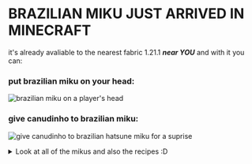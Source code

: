 # BRAZILIAN MIKU JUST ARRIVED IN MINECRAFT

it's already avaliable to the nearest fabric 1.21.1 ***near YOU*** and with it you can:

### put brazilian miku on your head:
![brazilian miku on a player's head](https://cdn.modrinth.com/data/cached_images/afd57ef917587895e0964f6b99272f10643ae881_0.webp)

### give canudinho to brazilian miku:
![give canudinho to brazilian hatsune miku for a suprise](https://cdn.modrinth.com/data/cached_images/3332f6d4b11212e06b7500f455558372d8abbc09.png)



<details>
<summary>Look at all of the mikus and also the recipes :D</summary>

![Brazilian Miku Plush](https://cdn.modrinth.com/data/cached_images/b9134df6ea09ef16595f923a251ec202551a481f.gif) ![Recipe](https://cdn.modrinth.com/data/cached_images/3ba40beb5600eeea8a83fb7dcf3cf5d6bb5fbbf9.png)\
Made By: [4ny.bsky.social](https://4ny.bsky.social/)
---
![Bahia Miku Plush](https://cdn.modrinth.com/data/cached_images/44e67aa8687adfde208b3f453d8e87de23058a6c.gif) ![Recipe](https://cdn.modrinth.com/data/cached_images/4bc9132ae59b3339712a09d5d163198a4561c1d5.png)\
Made By: [taynfoxbadger.bsky.social](https://taynfoxbadger.bsky.social/)
---
![Bikini Miku Plush](https://cdn.modrinth.com/data/cached_images/7d3bcbf9fd4c17d8b541fb4754261bf4f50e4efd.gif) ![Recipe](https://cdn.modrinth.com/data/cached_images/d27429c85bb5b02d61c2b2398967de1187df623b.png)\
Made By: [hfk8.bsky.social](https://hfk8.bsky.social/)
---
![Beach Brazilian Miku Plush](https://cdn.modrinth.com/data/cached_images/cfa04c5a3169ddcd645b97e5790c24f3cc98da76.gif) ![Recipe](https://cdn.modrinth.com/data/cached_images/b5b1982be70690133ae188b334bc97b183813663.png)\
Made By: [teodortarik.bsky.social](https://teodortarik.bsky.social/)
---
![Black Brazilian Miku Plush](https://cdn.modrinth.com/data/cached_images/b0b9e99e9a00252fe13c867e5f4c4db83868cd30.gif) ![Recipe](https://cdn.modrinth.com/data/cached_images/1c0c840d8380308ec0c51e9df0bca04c37b609e1.png)\
Made By: [eduilust.bsky.social](https://eduilust.bsky.social/)
---
![Olodum Miku Plush](https://cdn.modrinth.com/data/cached_images/f094028933b30a88084ea21b4afe797de3aea883.gif) ![Recipe](https://cdn.modrinth.com/data/cached_images/9a6d0f2101d2e1873356bb407e9ebc0f63d54b4a.png)\
Made By: [visualecholalia.bsky.social](https://visualecholalia.bsky.social/)
---
![Pará Miku Plush](https://cdn.modrinth.com/data/cached_images/c9809ab791a5fd057a81354916cbd2b52911ddd8.gif) ![Recipe](https://cdn.modrinth.com/data/cached_images/7f550f38cb6abf29a20623a72d11996926906ce1.png)\
Made By: [dokiny.bsky.social](https://dokiny.bsky.social/)
---
![São Paulo Miku Plush](https://cdn.modrinth.com/data/cached_images/f19c8d88500545c0ab433376161b667569629ee0.gif) ![Recipe](https://cdn.modrinth.com/data/cached_images/09c40e49f851ebd7fa0afe9ea9dc6eec3a1a8e50.png)\
Made By: [gaprielart.bsky.social](https://gaprielart.bsky.social/)
---
![Minas Gerais Miku Plush](https://cdn.modrinth.com/data/cached_images/098ee61d36e38891364455c35069ce2a5f0054bb.gif) ![Recipe](https://cdn.modrinth.com/data/cached_images/d6294593d7b41fdcbeeeba9fe9b134b95755252b.png)\
Made By: [themushxd.bsky.social](https://themushxd.bsky.social/)
---
![Mano Brown Miku Plush](https://cdn.modrinth.com/data/cached_images/7e14334a1429fa868997581c194c00991f24603a.gif) ![Recipe](https://cdn.modrinth.com/data/cached_images/52543ad4924d729eb32ab97759602a5ad4df431a.png)\
Made By: [apisartbee.bsky.social](https://apisartbee.bsky.social/)
---
![Queixuda The Electrician Miku Plush](https://cdn.modrinth.com/data/cached_images/adf9cb35607a4a550979ad46d469dada45e56ab5.gif) ![Recipe](https://cdn.modrinth.com/data/cached_images/7a165f3dd52f0224d7a22dc8e3207013e1c85f63.png)\
Made By: [raira-a.bsky.social](https://raira-a.bsky.social/)
---
![Orange Bikini Miku Plush](https://cdn.modrinth.com/data/cached_images/18f238a81e3895b439203f59e9ac3fb0a06601ee.gif) ![Recipe](https://cdn.modrinth.com/data/cached_images/12d509f24cc8ed7e9e7dec5fa6093e863a6feee6.png)\
Made By: [4nnaarts.bsky.social](https://4nnaarts.bsky.social/)
---
![Amazonas Miku Plush](https://cdn.modrinth.com/data/cached_images/071ff813ed320bb520b2c1463df5679d8e582933.gif) ![Recipe](https://cdn.modrinth.com/data/cached_images/df68bb7e8f70c52ee1f5840084c94497c5aa62ea.png)\
Made By: [8ruubyroo8.bsky.social](https://8ruubyroo8.bsky.social/)
---
![Flamengo Soccer Fan Miku Plush](https://cdn.modrinth.com/data/cached_images/eb8369eb6f93584352594d7be10511cf144a6f11.gif) ![Recipe](https://cdn.modrinth.com/data/cached_images/d18daf41cde3d1a68d7955d96314a16f588abd67.png)\
Made By: [katspacykr.bsky.social](https://katspacykr.bsky.social/)
---
![Atlético Mineiro Soccer Fan Miku Plush](https://cdn.modrinth.com/data/cached_images/081c303d04eabff5cb9a9cff59b2aeb37d7b32d2.gif) ![Recipe](https://cdn.modrinth.com/data/cached_images/484902e8a15ceaa75f8d8040e55acbd401742838.png)\
Made By: [katspacykr.bsky.social](https://katspacykr.bsky.social/)
---
![Goiás Miku Plush](https://cdn.modrinth.com/data/cached_images/36da5b675a76108556e98748b824eae9837a6399.gif) ![Recipe](https://cdn.modrinth.com/data/cached_images/266985a228d8f8228928089fcc7c4cb2c3d62c4a.png)\
Made By: [h4azy.bsky.social](https://h4azy.bsky.social/)
---
![Pernambuco Student Miku Plush](https://cdn.modrinth.com/data/cached_images/129fe7ffcbc8c26e8cedb96f84a3cfb9fde12214.gif) ![Recipe](https://cdn.modrinth.com/data/cached_images/8613b11f6e34f252de0c433d966cc7704215298c.png)\
Made By: [boypudim.bsky.social](https://boypudim.bsky.social/)
---
![Vasco Soccer Fan Miku Plush](https://cdn.modrinth.com/data/cached_images/1934441331c7e70a97eb2dde4af6b9f4dcec4750.gif) ![Recipe](https://cdn.modrinth.com/data/cached_images/1b3fd63df7f073163b4e0c57f1eca4443d3c62db.png)\
Made By: [issamugael.bsky.social](https://issamugael.bsky.social/)
---
![Gaúcha Miku Plush](https://cdn.modrinth.com/data/cached_images/4fce83c7dfeb42f995a212459b804e746c30ddd4.gif) ![Recipe](https://cdn.modrinth.com/data/cached_images/2fcec2b44c1d9199b90d58ce8f6d5d3db5cede77.png)\
Made By: [greattomazini.bsky.social](https://greattomazini.bsky.social/)
---
![Frog Miku Plush](https://cdn.modrinth.com/data/cached_images/b47e0bc0d3d83004f50819504387ea65133c5b60.gif) ![Recipe](https://cdn.modrinth.com/data/cached_images/a2d5fded9e16d53e5f951e88fe47832148a10209.png)\
Made By: [ollieoliverino.bsky.social](https://ollieoliverino.bsky.social/)
---
![Hatsune Mushmiku Plush](https://cdn.modrinth.com/data/cached_images/bd28ca6e5c28602a7983ee54c1e81e56f59df752.gif) ![Recipe](https://cdn.modrinth.com/data/cached_images/9b669c59cde41f4f63346ef96a0e3c6a2fa4c794.png)\
Made By: [walayssa.bsky.social](https://walayssa.bsky.social/)
---
![Senbonzakura Miku](https://cdn.modrinth.com/data/cached_images/c7a0ecff1313926ac4b6dd63b91a650449fdd683.gif) ![Recipe](https://cdn.modrinth.com/data/cached_images/c7f7e872e0571eb3eabd6d26b2e4d097dce3d620.png)\
Made By: [ittomaru](https://x.com/ittomaru)
---
![Ora Otome Lovers Miku](https://cdn.modrinth.com/data/cached_images/b613b3e5b8bcdf494af4d565fadfe5ec207daa00.gif) ![Recipe](https://cdn.modrinth.com/data/cached_images/f0aafc47dabdff2d85b66a0108da02e7c3333df7.png)\
Made By: [wowaka](https://x.com/wowaka)
---
![Persona Dancing Miku Plush](https://cdn.modrinth.com/data/cached_images/1ff7868af8c049fd23bbef3d04f350439927ee23.gif) ![Recipe](https://cdn.modrinth.com/data/cached_images/64cd9a8b4c997dea86639997099443181cde7899.png)\
Made By: [Shigenori Soejima](https://en.wikipedia.org/wiki/Shigenori_Soejima)
---
![Hello Planet Miku Plush](https://cdn.modrinth.com/data/cached_images/6ea24cd0f8bab54e0543e25dbcda8040f3faeb35.gif) ![Recipe](https://cdn.modrinth.com/data/cached_images/c8eef3e42db5f6ce722bd74938526dbf0e0bd77d.png)\
Made By: [sasakure__UK](https://x.com/sasakure__UK)
---
![Hachune Miku Plush](https://cdn.modrinth.com/data/cached_images/ef52cd328fdf18f1d1d90dd0f9e5254eb6846660.gif) ![Recipe](https://cdn.modrinth.com/data/cached_images/fb66d7ac333c6ba1651fba58039edddb60fa10d2.png)\
Made By: [Tamago](https://x.com/pocopoco_cc)
---
![Zatsune Miku Plush](https://cdn.modrinth.com/data/cached_images/83be8ec48a7014a33486d820f6e14adb1c11a3f1.gif) ![Recipe](https://cdn.modrinth.com/data/cached_images/f7f3966451e1573e2f601e02dac8a39248053823_0.webp)\
Original Design by: [aloha](https://www.nicovideo.jp/user/2238521/mylist/2729765)
---
![Infinity Miku Plush](https://cdn.modrinth.com/data/cached_images/c11554afb5463b40e09ea109574ba5f4cf56a541.gif) ![Replace this with a description](https://cdn.modrinth.com/data/cached_images/0503807b77c5c15577beec94f77469e34421d860.png)\
Made by: [cosMo](https://x.com/cosmobsp)
---
![Vampire Miku](https://cdn.modrinth.com/data/cached_images/0e00c9527411ff83a2ec6f2b94aacf40106a108f.gif) ![](https://cdn.modrinth.com/data/cached_images/157112b99585ac863effe35af6e8bd279198d284.png)\
Made By: [4ny.bsky.social](https://4ny.bsky.social/)
---
![Werewoman Miku](https://cdn.modrinth.com/data/cached_images/6d59db37d72e3508e8930041d8b9776d5a81b90e.gif) ![](https://cdn.modrinth.com/data/cached_images/8f119aae0c2e1998d22ef0a380bb058c1af3a700.png)\
Made By: [4ny.bsky.social](https://4ny.bsky.social/)
---
![Jason Miku](https://cdn.modrinth.com/data/cached_images/785d0b2e04e4a7fc0b3ed98df4a3bfc065e843d5.gif) ![](https://cdn.modrinth.com/data/cached_images/547d3a9eae0f64201b051d4162a13f10f2ab6933.png)\
Made By: [4ny.bsky.social](https://4ny.bsky.social/)
---
![Michael Myers Miku](https://cdn.modrinth.com/data/cached_images/c724c296957528ded3b68205c5eafd039a6e9413.gif) ![](https://cdn.modrinth.com/data/cached_images/9e9c011becf6757b71a5c71e13b96c95f14ba00c.png)\
Made By: [4ny.bsky.social](https://4ny.bsky.social/)
---
![Pumpkin Miku](https://cdn.modrinth.com/data/cached_images/33f7beabfc5b83edbed7415044017a9069917c7a.gif) ![](https://cdn.modrinth.com/data/cached_images/2b054d6b122848d11ff4d9f817504158f2375462.png)\
Made By: [4ny.bsky.social](https://4ny.bsky.social/)
---
![Ghostface Miku](https://cdn.modrinth.com/data/cached_images/08c80941bd779d8964dea49945f4fb3a380ee51f.gif) ![](https://cdn.modrinth.com/data/cached_images/5e6a752cd4326e0b36c149d69974a1a640a8b5cc.png)\
Made By: [4ny.bsky.social](https://4ny.bsky.social/)
---
![Frankenstein Miku](https://cdn.modrinth.com/data/cached_images/ade1e75fd7d94ff34307cf95adb2f774b9d8bd6f.gif) ![](https://cdn.modrinth.com/data/cached_images/6c2f167908d8f8088154a3b54411b85439dd3183.png)\
Made By: [4ny.bsky.social](https://4ny.bsky.social/)
---
![Mummy Miku](https://cdn.modrinth.com/data/cached_images/a8784769bdeb6ad6bee09b7ebc1332b80d4c85eb.gif) ![](https://cdn.modrinth.com/data/cached_images/89bacf734baa0988130c3c41b52be352da913756_0.webp)\
Made By: [4ny.bsky.social](https://4ny.bsky.social/)
---
![Ghost Miku](https://cdn.modrinth.com/data/cached_images/a852059e835dd224ca5e12c24ecdab0079e10947.gif) ![](https://cdn.modrinth.com/data/cached_images/a45efcfda626181b5e0e65967eac827a83952d2e.png)\
Made By: [4ny.bsky.social](https://4ny.bsky.social/)
---
![Patati Miku](https://cdn.modrinth.com/data/cached_images/bb2b68e98e9a4af507737dacc8c32fdea84e5826.gif) ![](https://cdn.modrinth.com/data/cached_images/60bdba1881fde48d703ecb8db4b8650f57b0b20e.png)\
Made By: [4ny.bsky.social](https://4ny.bsky.social/)
---
![Patatá Miku](https://cdn.modrinth.com/data/cached_images/0315fde538da7cceadbcfcfee89c4578b2ead429.gif) ![](https://cdn.modrinth.com/data/cached_images/77413b956180aaf6939398bb325f415a17e77f89.png)\
Made By: [4ny.bsky.social](https://4ny.bsky.social/)
---
![Devil Miku](https://cdn.modrinth.com/data/cached_images/1d94e15da37b95362c6c568336ba68a8246658c6.gif) ![](https://cdn.modrinth.com/data/cached_images/40f8a28e29e80264e19f9098f86836a5190b12ed.png)\
Made By: [4ny.bsky.social](https://4ny.bsky.social/)
---
![Witch Miku](https://cdn.modrinth.com/data/cached_images/7663a83cea704d8ffeeec98a55031fc59d2e8bdc.gif) ![](https://cdn.modrinth.com/data/cached_images/6410757c0fa0a79211cf32934725be43ba087826.png)\
Made By: [4ny.bsky.social](https://4ny.bsky.social/)
---

</details> 


